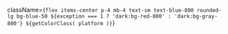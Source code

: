 className={`flex items-center p-4 mb-4 text-sm text-blue-800 rounded-lg bg-blue-50 ${exception === 1 ? 'dark:bg-red-800' : 'dark:bg-gray-800'} ${getColorClass(
                        platform
                      )}`}
